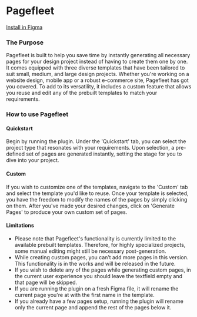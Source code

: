 # Pagefleet

[Install in Figma](https://www.figma.com/community/plugin/1243840737950472379)

### The Purpose
Pagefleet is built to help you save time by instantly generating all necessary pages for your design project instead of having to create them one by one. It comes equipped with three diverse templates that have been tailored to suit small, medium, and large design projects. Whether you're working on a website design, mobile app or a robust e-commerce site, Pagefleet has got you covered. To add to its versatility, it includes a custom feature that allows you reuse and edit any of the prebuilt templates to match your requirements.



### How to use Pagefleet

#### Quickstart

Begin by running the plugin. Under the 'Quickstart' tab, you can select the project type that resonates with your requirements. Upon selection, a pre-defined set of pages are generated instantly, setting the stage for you to dive into your project.

#### Custom

If you wish to customize one of the templates, navigate to the 'Custom' tab and select the template you'd like to reuse. Once your template is selected, you have the freedom to modify the names of the pages by simply clicking on them. After you've made your desired changes, click on 'Generate Pages' to produce your own custom set of pages.

#### Limitations

- Please note that Pagefleet's functionality is currently limited to the available prebuilt templates. Therefore, for highly specialized projects, some manual editing might still be necessary post-generation.
- While creating custom pages, you can’t add more pages in this version. This functionality is in the works and will be released in the future.
- If you wish to delete any of the pages while generating custom pages, in the current user experience you should leave the textfield empty and that page will be skipped.
- If you are running the plugin on a fresh Figma file, it will rename the current page you're at with the first name in the template.
- If you already have a few pages setup, running the plugin will rename only the current page and append the rest of the pages below it.
